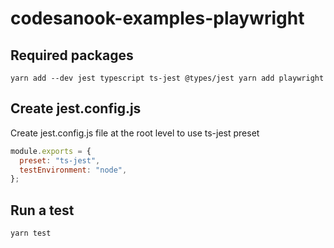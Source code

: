 # codesanook-examples-playwright

## Required packages

```shell
yarn add --dev jest typescript ts-jest @types/jest yarn add playwright
```

## Create jest.config.js

Create jest.config.js file at the root level to use ts-jest preset

```js
module.exports = {
  preset: "ts-jest",
  testEnvironment: "node",
};
```

## Run a test

```shell
yarn test
```
